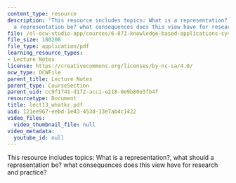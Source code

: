 ```yaml
---
content_type: resource
description: 'This resource includes topics: What is a representation?, what should
  a representation be? what consequences does this view have for research and practice?'
file: /ol-ocw-studio-app/courses/6-871-knowledge-based-applications-systems-spring-2005/121ee967eebd1e43453d13e7ab4c1422_lect13_whatkr.pdf
file_size: 180208
file_type: application/pdf
learning_resource_types:
- Lecture Notes
license: https://creativecommons.org/licenses/by-nc-sa/4.0/
ocw_type: OCWFile
parent_title: Lecture Notes
parent_type: CourseSection
parent_uid: cc9f1741-d172-acc1-e218-0e9b80e3fb4f
resourcetype: Document
title: lect13_whatkr.pdf
uid: 121ee967-eebd-1e43-453d-13e7ab4c1422
video_files:
  video_thumbnail_file: null
video_metadata:
  youtube_id: null
---
```

This resource includes topics: What is a representation?, what should a representation be? what consequences does this view have for research and practice?